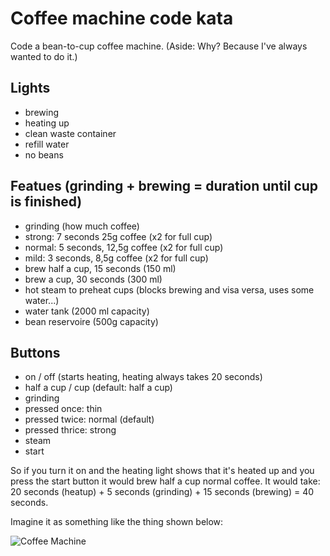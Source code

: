 # Coffee machine code kata
Code a bean-to-cup coffee machine. (Aside: Why? Because I've always wanted to do it.)

## Lights 
* brewing
* heating up
* clean waste container
* refill water
* no beans

## Featues (grinding + brewing = duration until cup is finished)
* grinding (how much coffee)
 * strong: 7 seconds 25g coffee (x2 for full cup)
 * normal: 5 seconds, 12,5g coffee (x2 for full cup)
 * mild: 3 seconds, 8,5g coffee (x2 for full cup)
* brew half a cup, 15 seconds (150 ml)
* brew a cup, 30 seconds (300 ml)
* hot steam to preheat cups (blocks brewing and visa versa, uses some water...)
* water tank (2000 ml capacity)
* bean reservoire (500g capacity)

## Buttons
* on / off (starts heating, heating always takes 20 seconds)
* half a cup / cup (default: half a cup)
* grinding
 * pressed once: thin
 * pressed twice: normal (default)
 * pressed thrice: strong
* steam
* start

So if you turn it on and the heating light shows that it's heated up and you press the start button it would brew half a cup normal coffee. It would take: 20 seconds (heatup) + 5 seconds (grinding) + 15 seconds (brewing) = 40 seconds.


Imagine it as something like the thing shown below:

![Coffee Machine](http://1.bp.blogspot.com/-yGXNyEhVIGw/U9QRFAugLKI/AAAAAAAACi0/T_Z7CGhChzc/s1600/coffeemachine.jpg "Coffee Machine")
